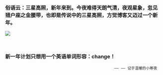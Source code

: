 <!-- 
.. link: 
.. description: 
.. tags: other
.. date: 2016/01/06 15:50:07
.. title: 三星高照，新年来到(the second anniversary of blog)
.. slug: the-second-anniversary-of-blog
-->


### 俗语云：三星高照，新年来到。今夜难得天朗气清，夜观星象，忽见猎户座之金腰带，也即是传说中的三星高照，方觉博客又迈过一个新年。


![](http://ww3.sinaimg.cn/large/67804861jw1ezr99ws5caj20sg0kt0w3.jpg)


<br/>

### 新一年计划只想用一个英语单词形容：change！


                                                     —— —— 记于温暖的小寒夜